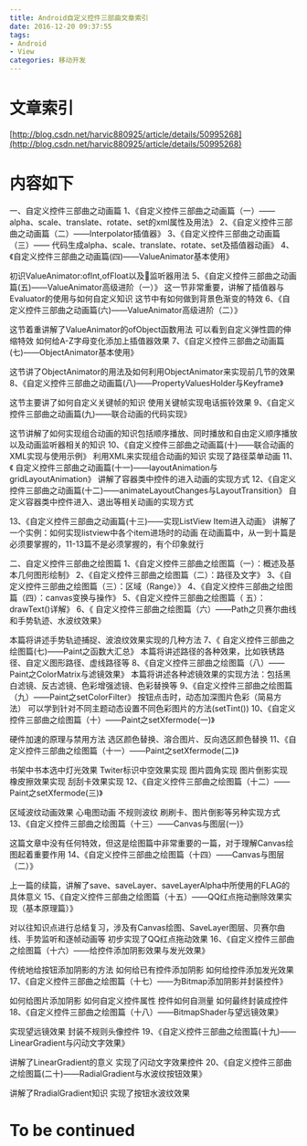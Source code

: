 ```yaml
---
title: Android自定义控件三部曲文章索引
date: 2016-12-20 09:37:55
tags: 
- Android
- View
categories: 移动开发
---
```

# 文章索引
[http://blog.csdn.net/harvic880925/article/details/50995268](http://blog.csdn.net/harvic880925/article/details/50995268)

# 内容如下

一、自定义控件三部曲之动画篇
1、《自定义控件三部曲之动画篇（一）——alpha、scale、translate、rotate、set的xml属性及用法》
2、《自定义控件三部曲之动画篇（二）——Interpolator插值器》
3、《自定义控件三部曲之动画篇（三）—— 代码生成alpha、scale、translate、rotate、set及插值器动画》
4、《自定义控件三部曲之动画篇(四)——ValueAnimator基本使用》

初识ValueAnimator:ofInt,ofFloat以及监听器用法
5、《自定义控件三部曲之动画篇(五)——ValueAnimator高级进阶（一）》
这一节非常重要，讲解了插值器与Evaluator的使用与如何自定义知识
这节中有如何做到背景色渐变的特效
6、《自定义控件三部曲之动画篇(六)——ValueAnimator高级进阶（二）》

这节着重讲解了ValueAnimator的ofObject函数用法
可以看到自定义弹性圆的伸缩特效
如何给A-Z字母变化添加上插值器效果
7、《自定义控件三部曲之动画篇(七)——ObjectAnimator基本使用》

这节讲了ObjectAnimator的用法及如何利用ObjectAnimator来实现前几节的效果
8、《自定义控件三部曲之动画篇(八)——PropertyValuesHolder与Keyframe》

这节主要讲了如何自定义关键帧的知识
使用关键帧实现电话振铃效果
9、《自定义控件三部曲之动画篇(九)——联合动画的代码实现》

这节讲解了如何实现组合动画的知识包括顺序播放、同时播放和自由定义顺序播放以及动画监听器相关的知识
10、《自定义控件三部曲之动画篇(十)——联合动画的XML实现与使用示例》
利用XML来实现组合动画的知识
实现了路径菜单动画
11、《 自定义控件三部曲之动画篇(十一)——layoutAnimation与gridLayoutAnimation》
讲解了容器类中控件的进入动画的实现方式
12、《自定义控件三部曲之动画篇(十二)——animateLayoutChanges与LayoutTransition》
自定义容器类中控件进入、退出等相关动画的实现方式

13、《自定义控件三部曲之动画篇(十三)——实现ListView Item进入动画》
讲解了一个实例：如何实现listview中各个item进场时的动画
在动画篇中，从一到十篇是必须要掌握的，11-13篇不是必须掌握的，有个印象就行



二、自定义控件三部曲之绘图篇
1、《自定义控件三部曲之绘图篇（一）：概述及基本几何图形绘制》
2、《自定义控件三部曲之绘图篇（二）：路径及文字》
3、《自定义控件三部曲之绘图篇（三）：区域（Range）》
4、《自定义控件三部曲之绘图篇（四）：canvas变换与操作》
5、《自定义控件三部曲之绘图篇（ 五）：drawText()详解》
6、《 自定义控件三部曲之绘图篇（六）——Path之贝赛尔曲线和手势轨迹、水波纹效果》

本篇将讲述手势轨迹捕捉、波浪纹效果实现的几种方法
7、《 自定义控件三部曲之绘图篇(七)——Paint之函数大汇总》
本篇将讲述路径的各种效果，比如铁锈路径、自定义图形路径、虚线路径等
8、《自定义控件三部曲之绘图篇（八）——Paint之ColorMatrix与滤镜效果》
本篇将讲述各种滤镜效果的实现方法：包括黑白滤镜、反古滤镜、色彩增强滤镜、色彩替换等
9、《自定义控件三部曲之绘图篇（九）——Paint之setColorFilter》
按钮点击时，动态加深图片色彩（简易方法）
可以学到针对不同主题动态设置不同色彩图片的方法(setTint())
10、《自定义控件三部曲之绘图篇（十）——Paint之setXfermode(一)》

硬件加速的原理与禁用方法
选区颜色替换、溶合图片、反向选区颜色替换
11、《自定义控件三部曲之绘图篇（十一）——Paint之setXfermode(二)》

书架中书本选中灯光效果
Twiter标识中空效果实现
图片圆角实现
图片倒影实现
橡皮擦效果实现
刮刮卡效果实现
12、《自定义控件三部曲之绘图篇（十二）——Paint之setXfermode(三)》

区域波纹动画效果
心电图动画
不规则波纹
刷刷卡、图片倒影等另种实现方式
13、《自定义控件三部曲之绘图篇（十三）——Canvas与图层(一)》

这篇文章中没有任何特效，但这是绘图篇中非常重要的一篇，对于理解Canvas绘图起着重要作用
14、《自定义控件三部曲之绘图篇（十四）——Canvas与图层（二）》

上一篇的续篇，讲解了save、saveLayer、saveLayerAlpha中所使用的FLAG的具体意义
15、《自定义控件三部曲之绘图篇（十五）——QQ红点拖动删除效果实现（基本原理篇）》

对以往知识点进行总结复习，涉及有Canvas绘图、SaveLayer图层、贝赛尔曲线、手势监听和逐帧动画等
初步实现了QQ红点拖动效果
16、《自定义控件三部曲之绘图篇（十六）——给控件添加阴影效果与发光效果》

传统地给按钮添加阴影的方法
如何给已有控件添加阴影
如何给控件添加发光效果
17、《自定义控件三部曲之绘图篇（十七）——为Bitmap添加阴影并封装控件》

如何给图片添加阴影
如何自定义控件属性
控件如何自测量
如何最终封装成控件
18、《自定义控件三部曲之绘图篇（十八）——BitmapShader与望远镜效果》

实现望远镜效果
封装不规则头像控件
19、《自定义控件三部曲之绘图篇(十九)——LinearGradient与闪动文字效果》

讲解了LinearGradient的意义
实现了闪动文字效果控件
20、《自定义控件三部曲之绘图篇(二十)——RadialGradient与水波纹按钮效果》

讲解了RradialGradient知识
实现了按钮水波纹效果

# To be continued